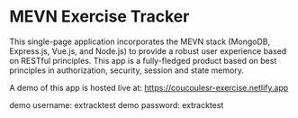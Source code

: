 # MEVN Exercise Tracker
This single-page application incorporates the MEVN stack (MongoDB, Express.js, Vue.js, and Node.js) to provide a robust user experience based on RESTful principles. This app is a fully-fledged product based on best principles in authorization, security, session and state memory.

A demo of this app is hosted live at: https://coucoulesr-exercise.netlify.app

demo username: extracktest
demo password: extracktest
